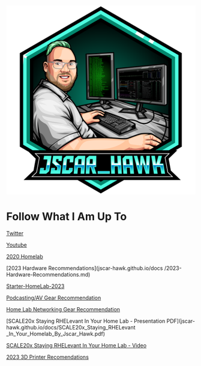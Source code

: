 ![](Jscar_Hawk_logo-transparent.png)

# Follow What I Am Up To

[Twitter](https://twitter.com/jscar_hawk)


[Youtube](https://www.youtube.com/channel/UCuyodMIAidoBOiFcHyh0Gcg)


[2020 Homelab](docs/2020_Mobile_Vlog_Podcasting_Gear_Recommendation.adoc)


[2023 Hardware Recommendations](jscar-hawk.github.io/docs
/2023-Hardware-Recommendations.md)


[Starter-HomeLab-2023](jscar-hawk.github.io/docs/Starter-HomeLab-2023.md)


[Podcasting/AV Gear Recommendation](jscar-hawk.github.io/docs/Podcast_Hardware.adoc)


[Home Lab Networking Gear Recommendation](jscar-hawk.github.io/docs/Home_Lab_Networking_Gear_Recommendation.adoc)

[SCALE20x Staying RHELevant  In Your Home Lab - Presentation PDF](jscar-hawk.github.io/docs/SCALE20x_Staying_RHELevant _In_Your_Homelab_By_Jscar_Hawk.pdf)

[SCALE20x Staying RHELevant  In Your Home Lab - Video](https://www.youtube.com/watch?v=rt2DCLRda1g)

[2023 3D Printer Recomendations](jscar-hawk.github.io/docs/2023-3d-Printers.adoc)

